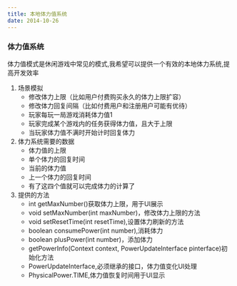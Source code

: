 ```yaml
---
title: 本地体力值系统
date: 2014-10-26
---
```


### 体力值系统
体力值模式是休闲游戏中常见的模式,我希望可以提供一个有效的本地体力系统,提高开发效率
1. 场景模拟
	- 修改体力上限（比如用户付费购买永久的体力上限扩容）
	- 修改体力回复间隔（比如付费用户和注册用户可能有优待）
	- 玩家每玩一局游戏消耗体力值1
	- 玩家完成某个游戏内的任务获得体力值，且大于上限
	- 当玩家体力值不满时开始计时回复体力
2. 体力系统需要的数据
	- 体力值的上限
	- 单个体力的回复时间
	- 当前的体力值
	- 上一个体力的回复时间
	- 有了这四个值就可以完成体力的计算了
3. 提供的方法
	- int getMaxNumber()获取体力上限，用于UI展示
	- void setMaxNumber(int maxNumber)，修改体力上限的方法
	- void setResetTime(int resetTime),设置体力刷新的方法
	- boolean consumePower(int number),消耗体力
	- boolean plusPower(int number)，添加体力
	- getPowerInfo(Context context, PowerUpdateInterface pinterface)初始化方法
	- PowerUpdateInterface,必须继承的接口，体力值变化UI处理
	- PhysicalPower.TIME,体力值恢复时间用于UI显示